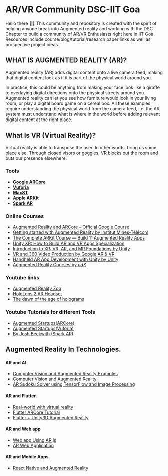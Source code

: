 # AR/VR Community DSC-IIT Goa

Hello there 👋🏼 This community and repository is created with the spirit of helping anyone break into Augmented reality and working with the DSC Chapter to build a community of AR/VR Enthusiasts right here in IIT Goa. Resources include course/blog/tutorial/research paper links as well as prospective project ideas.

## WHAT IS AUGMENTED REALITY (AR)?

Augmented reality (AR) adds digital content onto a live camera feed, making that digital content look as if it is part of the physical world around you.

In practice, this could be anything from making your face look like a giraffe to overlaying digital directions onto the physical streets around you. Augmented reality can let you see how furniture would look in your living room, or play a digital board game on a cereal box. All these examples require understanding the physical world from the camera feed, i.e. the AR system must understand what is where in the world before adding relevant digital content at the right place.

## What Is VR (Virtual Reality)?

Virtual reality is able to transpose the user. In other words, bring us some place else. Through closed visors or goggles, VR blocks out the room and puts our presence elsewhere.

### Tools

- **[Google ARCore](https://developers.google.com/ar)**
- **[Vuforia](https://developer.vuforia.com/)**
- **[MaxST](http://maxst.com/#/)**
- **[Apple ARKit](https://developer.apple.com/augmented-reality/)**
- **[Spark AR](https://sparkar.facebook.com/ar-studio/)**

### Online Courses

- [Augmented Reality and ARCore – Official Google Course](https://www.coursera.org/learn/ar?ranMID=40328&ranEAID=vedj0cWlu2Y&ranSiteID=vedj0cWlu2Y-td5NGiblFmC7MzWWSsaa1A&siteID=vedj0cWlu2Y-td5NGiblFmC7MzWWSsaa1A&utm_content=10&utm_medium=partners&utm_source=linkshare&utm_campaign=vedj0cWlu2Y)
- [Getting started with Augmented Reality by Institut Mines-Télécom](https://www.coursera.org/learn/augmented-reality)
- [The Complete ARKit Course — Build 11 Augmented Reality Apps](https://www.udemy.com/course/ios-augmented-reality-the-complete-course-on-arkit/)
- [Unity XR: How to Build AR and VR Apps Specialization](https://www.coursera.org/specializations/unity-xr)
- [Introduction to XR: VR, AR, and MR Foundations by Unity](https://www.coursera.org/learn/xr-introduction)
- [VR and 360 Video Production by Google AR & VR](https://www.coursera.org/learn/360-vr-video-production)
- [Handheld AR App Development with Unity by Unity](https://www.coursera.org/learn/handheld-ar)
- [Augmented Reality Courses by _edX_](https://www.edx.org/learn/augmented-reality)

### Youtube links

- [Augmented Reality Zoo](https://www.youtube.com/watch?v=Xmpe1uYTDgI)
- [HoloLens 2 AR Headset](https://www.youtube.com/watch?v=uIHPPtPBgHk)
- [The dawn of the age of holograms](https://www.youtube.com/watch?v=1cQbMP3I5Sk)

### Youtube Tutorials for different Tools

- [Augmented Startups(ARCore)](https://www.youtube.com/playlist?list=PL_Nji0JOuXg2AIB5sZSkGAKS4ZaniN-tR)
- [Augmented Startups(Vuforia)](https://www.youtube.com/playlist?list=PL_Nji0JOuXg0tJ-HQ8g0OgEjIxL5RO1R2)
- [ By Josh Beckwith (Spark AR)](https://www.youtube.com/playlist?list=PLAZp2Vi7Gfspzyla4RrCO6BzVzYW7Lnb-)

## Augmented Reality In Technologies.

#### AR and AI.

- [Computer Vision and Augmented Reality Examples](https://medium.com/trapica/top-10-examples-of-computer-vision-and-augmented-reality-f2d47e18c707)
- [Computer Vision and Augmented Reality.](https://www.youtube.com/playlist?list=PLFrrqXsHIFaJuGfb2oS0i2wDODwJe804M)
- [AR Sudoku Solver using TensorFlow and Image Processing](https://www.youtube.com/watch?v=cOC-ad0BsY0)

#### AR and Flutter.

- [Real-world with virtual reality](https://medium.com/flutterdevs/augmented-reality-in-flutter-1153b0ef2758)
- [Flutter ARCore Tutorial](https://www.youtube.com/watch?v=Gf-Qu29RLUo)
- [Flutter + Unity3D Augmented Reality](https://www.youtube.com/watch?v=A56gVrDAXbU)

#### AR and Web app

- [Web app Using AR.js](https://www.youtube.com/playlist?list=PLslBUo5IKJ8e8P_RAOFPaa2W_wcsWDQqz)
- [AR Web Application](https://www.youtube.com/playlist?list=PLTgRMOcmRb3Nx2LF5EHU4MtmpAQBafVgE)

#### AR and Mobile Apps.

- [React Native and Augmented Reality](https://www.youtube.com/watch?v=MXnaUkmLXok)
